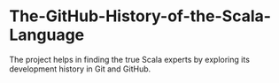 # The-GitHub-History-of-the-Scala-Language
The project helps in finding the true Scala experts by exploring its development history in Git and GitHub.
